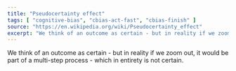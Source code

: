 ```yaml
---
title: "Pseudocertainty effect"
tags: [ "cognitive-bias", "cbias-act-fast", "cbias-finish" ]
source: "https://en.wikipedia.org/wiki/Pseudocertainty_effect"
excerpt: "We think of an outcome as certain - but in reality if we zoom out, it would be part of a multi-step process - which in entirety is not certain."
---
```


We think of an outcome as certain - but in reality if we zoom out, it would be part of a multi-step process - which in entirety is not certain.